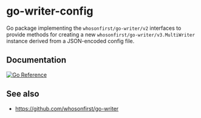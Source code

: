 # go-writer-config

Go package implementing the `whosonfirst/go-writer/v2` interfaces to provide methods for creating a new `whosonfirst/go-writer/v3.MultiWriter` instance derived from a JSON-encoded config file.

## Documentation

[![Go Reference](https://pkg.go.dev/badge/github.com/whosonfirst/go-writer-config.svg)](https://pkg.go.dev/github.com/whosonfirst/go-writer-config)

## See also

* https://github.com/whosonfirst/go-writer
